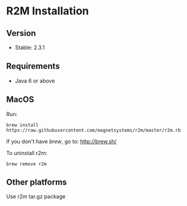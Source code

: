R2M Installation
================

Version
-------
 - Stable: 2.3.1

Requirements
------------
  - Java 6 or above

MacOS
-----
Run:
```
brew install https://raw.githubusercontent.com/magnetsystems/r2m/master/r2m.rb
```

If you don't have _brew_, go to: http://brew.sh/


To uninstall r2m:
```
brew remove r2m
```

Other platforms
---------------

Use r2m tar.gz package
